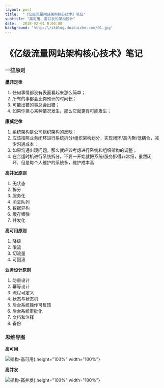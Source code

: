 ```yaml
---
layout: post
title:  "《亿级流量网站架构核心技术》笔记"
subtitle: "高可用、高并发的架构设计"
date:   2018-02-01 8:00:00
background: 'http:/\/skblog.duiduiche.com/01.jpg'
---
```


# 《亿级流量网站架构核心技术》笔记

### 一些原则

**墨菲定律**

1. 任何事情都没有表面看起来那么简单；
2. 所有的事都会比你预计的时间长；
3. 可能出错的事总会出错；
4. 如果你担心某种情况发生，那么它就更有可能发生；

**康威定律**

1. 系统架构是公司组织架构的反映；
2. 应该按照业务闭环进行系统拆分/组织架构划分，实现闭环/高内聚/低耦合，减少沟通成本；
3. 如果沟通出现问题，那么就应该考虑进行系统和组织架构的调整；
4. 在合适时机进行系统拆分，不要一开始就把系统/服务拆得非常细，虽然闭环，但是每个人维护的系统多，维护成本高

**高并发原则**

1. 无状态
2. 拆分
3. 服务化
4. 消息队列
5. 数据异构
6. 缓存银弹
7. 并发化

**高可用原则**

1. 降级
2. 限流
3. 切流量
4. 可回滚

**业务设计原则**

1. 防重设计
2. 幂等设计
3. 流程可定义
4. 状态与状态机
5. 后台系统操作可反馈
6. 后台系统审批化
7. 文档和注释
8. 备份

### 思维导图

**高可用**

![架构-高可用](http://skblog.duiduiche.com/架构-高可用.png){:height="100%" width="100%"}

**高并发**

![架构-高并发](http://skblog.duiduiche.com/架构-高并发.png){:height="100%" width="100%"}

